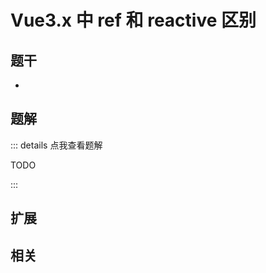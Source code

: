 # Vue3.x 中 ref 和 reactive 区别


## 题干

- 



## 题解

::: details 点我查看题解

  TODO

:::



## 扩展



## 相关
